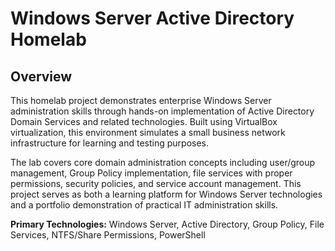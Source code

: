 
# Windows Server Active Directory Homelab

## Overview
This homelab project demonstrates enterprise Windows Server administration skills through hands-on implementation of Active Directory Domain Services and related technologies.
Built using VirtualBox virtualization, this environment simulates a small business network infrastructure for learning and testing purposes.

The lab covers core domain administration concepts including user/group management, Group Policy implementation, file services with proper permissions, security policies, and service account management. This project serves as both a learning platform for Windows Server technologies and a portfolio demonstration of practical IT administration skills.

**Primary Technologies:** Windows Server, Active Directory, Group Policy, File Services, NTFS/Share Permissions, PowerShell

